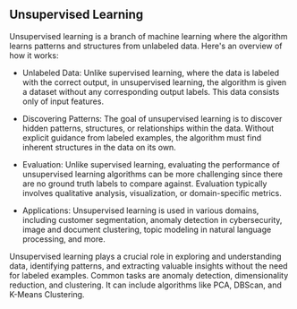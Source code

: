 ## Unsupervised Learning

Unsupervised learning is a branch of machine learning where the algorithm learns patterns and structures from unlabeled data. Here's an overview of how it works:

* Unlabeled Data: Unlike supervised learning, where the data is labeled with the correct output, in unsupervised learning, the algorithm is given a dataset without any corresponding output labels. This data consists only of input features.

* Discovering Patterns: The goal of unsupervised learning is to discover hidden patterns, structures, or relationships within the data. Without explicit guidance from labeled examples, the algorithm must find inherent structures in the data on its own.

* Evaluation: Unlike supervised learning, evaluating the performance of unsupervised learning algorithms can be more challenging since there are no ground truth labels to compare against. Evaluation typically involves qualitative analysis, visualization, or domain-specific metrics.

* Applications: Unsupervised learning is used in various domains, including customer segmentation, anomaly detection in cybersecurity, image and document clustering, topic modeling in natural language processing, and more.


Unsupervised learning plays a crucial role in exploring and understanding data, identifying patterns, and extracting valuable insights without the need for labeled examples. Common tasks are anomaly detection, dimensionality reduction, and clustering. It can include algorithms like PCA, DBScan, and K-Means Clustering. 






